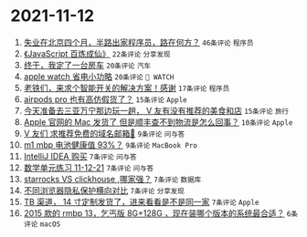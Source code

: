# 2021-11-12

1. [失业在北京四个月，半路出家程序员，路在何方？](https://www.v2ex.com/t/814816) `46条评论` `程序员`
1. [《JavaScript 百炼成仙》](https://www.v2ex.com/t/814828) `22条评论` `分享发现`
1. [终于，我定了一台房车](https://www.v2ex.com/t/814857) `20条评论` `汽车`
1. [apple watch 省电小功略](https://www.v2ex.com/t/814829) `20条评论` ` WATCH`
1. [老铁们，来求个智能开关的解决方案！感谢](https://www.v2ex.com/t/814833) `17条评论` `程序员`
1. [airpods pro 也有高仿假货了？](https://www.v2ex.com/t/814840) `15条评论` `Apple`
1. [今天准备去三亚万宁那边玩一趟， V 友有没有推荐的美食和店](https://www.v2ex.com/t/814825) `15条评论` `旅行`
1. [Apple 官网的 Mac 发货了 但是顺丰查不到物流是怎么回事？](https://www.v2ex.com/t/814826) `10条评论` `Apple`
1. [V 友们 求推荐免费的域名邮箱🙏](https://www.v2ex.com/t/814862) `9条评论` `问与答`
1. [m1 mbp 电池健康值 93%？](https://www.v2ex.com/t/814822) `9条评论` `MacBook Pro`
1. [IntelliJ IDEA 购买](https://www.v2ex.com/t/814855) `7条评论` `问与答`
1. [数学单元练习 11-12-21](https://www.v2ex.com/t/814842) `7条评论` `问与答`
1. [starrocks VS clickhouse ,哪家强？](https://www.v2ex.com/t/814836) `7条评论` `数据库`
1. [不同浏览器隐私保护横向对比](https://www.v2ex.com/t/814830) `7条评论` `分享发现`
1. [TB 渠道， 14 寸定制发货了，进来看看是不是同一家](https://www.v2ex.com/t/814818) `7条评论` `Apple`
1. [2015 款的 rmbp 13，乞丐版 8G+128G ，现在装哪个版本的系统最合适？](https://www.v2ex.com/t/814839) `6条评论` `macOS`
